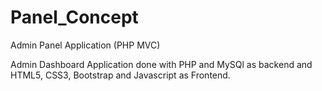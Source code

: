 # Panel_Concept
Admin Panel Application (PHP MVC)

Admin Dashboard Application done with PHP and MySQl as backend and HTML5, CSS3, Bootstrap and Javascript as Frontend.


